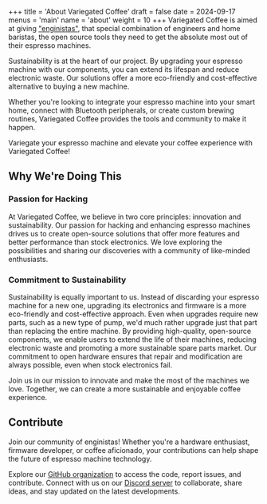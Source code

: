 +++
title = 'About Variegated Coffee'
draft = false
date = 2024-09-17
menus = 'main'
name = 'about'
weight = 10
+++
Variegated Coffee is aimed at giving ["enginistas"](/about/intended-audience), that special combination of engineers and home baristas, the open source tools they need to get the absolute most out of their espresso machines.

Sustainability is at the heart of our project. By upgrading your espresso machine with our components, you can extend its lifespan and reduce electronic waste. Our solutions offer a more eco-friendly and cost-effective alternative to buying a new machine.

Whether you're looking to integrate your espresso machine into your smart home, connect with Bluetooth peripherals, or create custom brewing routines, Variegated Coffee provides the tools and community to make it happen.

Variegate your espresso machine and elevate your coffee experience with Variegated Coffee!

## Why We're Doing This

### Passion for Hacking

At Variegated Coffee, we believe in two core principles: innovation and sustainability. Our passion for hacking and enhancing espresso machines drives us to create open-source solutions that offer more features and better performance than stock electronics. We love exploring the possibilities and sharing our discoveries with a community of like-minded enthusiasts.

### Commitment to Sustainability

Sustainability is equally important to us. Instead of discarding your espresso machine for a new one, upgrading its electronics and firmware is a more eco-friendly and cost-effective approach. Even when upgrades require new parts, such as a new type of pump, we'd much rather upgrade just that part than replacing the entire machine. By providing high-quality, open-source components, we enable users to extend the life of their machines, reducing electronic waste and promoting a more sustainable spare parts market. Our commitment to open hardware ensures that repair and modification are always possible, even when stock electronics fail.

Join us in our mission to innovate and make the most of the machines we love. Together, we can create a more sustainable and enjoyable coffee experience.

## Contribute

Join our community of enginistas! Whether you're a hardware enthusiast, firmware developer, or coffee aficionado, your contributions can help shape the future of espresso machine technology.

Explore our [GitHub organization](https://github.com/variegated-coffee) to access the code, report issues, and contribute. Connect with us on our [Discord server](https://discord.gg/gn9aGHAc3U) to collaborate, share ideas, and stay updated on the latest developments.